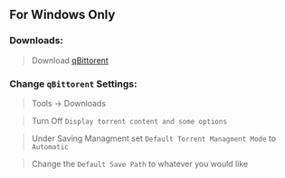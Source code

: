 ## For Windows Only

### Downloads:

> Download [qBittorent](https://www.qbittorrent.org/download.php)

### Change `qBittorent` Settings:

> Tools -> Downloads

> Turn Off `Display torrent content and some options`

> Under Saving Managment set `Default Torrent Managment Mode` to `Automatic`

> Change the `Default Save Path` to whatever you would like